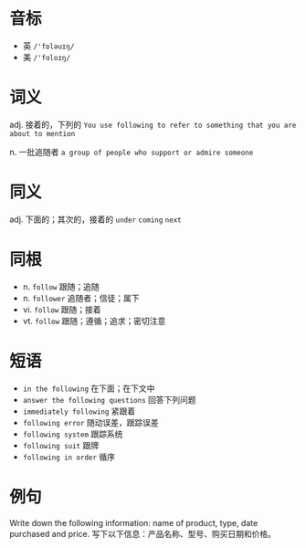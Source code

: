 # 音标

- 英 `/'fɒləuɪŋ/`
- 美 `/'fɑloɪŋ/`

# 词义

adj. 接着的，下列的
`You use following to refer to something that you are about to mention`

n. 一批追随者
`a group of people who support or admire someone`

# 同义

adj. 下面的；其次的，接着的
`under` `coming` `next`

# 同根

- n. `follow` 跟随；追随
- n. `follower` 追随者；信徒；属下
- vi. `follow` 跟随；接着
- vt. `follow` 跟随；遵循；追求；密切注意

# 短语

- `in the following` 在下面；在下文中
- `answer the following questions` 回答下列问题
- `immediately following` 紧跟着
- `following error` 随动误差，跟踪误差
- `following system` 跟踪系统
- `following suit` 跟牌
- `following in order` 循序

# 例句

Write down the following information: name of product, type, date purchased and price.
写下以下信息：产品名称、型号、购买日期和价格。


